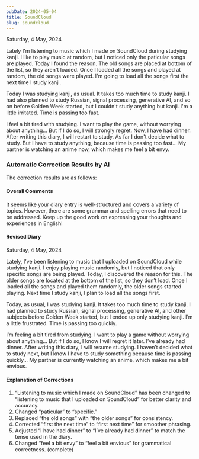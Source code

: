 ```yaml
---
pubDate: 2024-05-04
title: SoundCloud
slug: soundcloud
---
```


Saturday, 4 May, 2024

Lately I'm listening to music which I made on SoundCloud during studying kanji. I like to play music at random, but I noticed only the paticular songs are played. Today I found the reason. The old songs are placed at bottom of the list, so they aren't loaded. Once I loaded all the songs and played at random, the old songs were played. I'm going to load all the songs first the next time I study kanji.

Today I was studying kanji, as usual. It takes too much time to study kanji. I had also planned to study Russian, signal processing, generative AI, and so on before Golden Week started, but I couldn't study anything but kanji. I'm a little irritated. Time is passing too fast.

I feel a bit tired with studying. I want to play the game, without worrying about anything... But if I do so, I will strongly regret. Now, I have had dinner. After writing this diary, I will restart to study. As far I don't decide what to study. But I have to study anything, because time is passing too fast... My partner is watching an anime now, which makes me feel a bit envy.

### Automatic Correction Results by AI
The correction results are as follows:

#### Overall Comments
It seems like your diary entry is well-structured and covers a variety of topics. However, there are some grammar and spelling errors that need to be addressed. Keep up the good work on expressing your thoughts and experiences in English!

#### Revised Diary
Saturday, 4 May, 2024

Lately, I’ve been listening to music that I uploaded on SoundCloud while studying kanji. I enjoy playing music randomly, but I noticed that only specific songs are being played. Today, I discovered the reason for this. The older songs are located at the bottom of the list, so they don’t load. Once I loaded all the songs and played them randomly, the older songs started playing. Next time I study kanji, I plan to load all the songs first.

Today, as usual, I was studying kanji. It takes too much time to study kanji. I had planned to study Russian, signal processing, generative AI, and other subjects before Golden Week started, but I ended up only studying kanji. I’m a little frustrated. Time is passing too quickly.

I’m feeling a bit tired from studying. I want to play a game without worrying about anything… But if I do so, I know I will regret it later. I’ve already had dinner. After writing this diary, I will resume studying. I haven’t decided what to study next, but I know I have to study something because time is passing quickly… My partner is currently watching an anime, which makes me a bit envious.

#### Explanation of Corrections
1. “Listening to music which I made on SoundCloud” has been changed to “listening to music that I uploaded on SoundCloud” for better clarity and accuracy.
2. Changed “paticular” to “specific.”
3. Replaced “the old songs” with “the older songs” for consistency.
4. Corrected “first the next time” to “first next time” for smoother phrasing.
5. Adjusted “I have had dinner” to “I’ve already had dinner” to match the tense used in the diary.
6. Changed “feel a bit envy” to “feel a bit envious” for grammatical correctness. (complete)